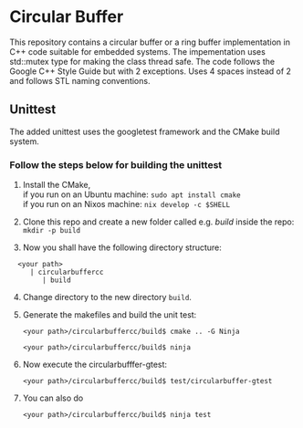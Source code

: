# Circular Buffer
This repository contains a circular buffer or a ring buffer implementation in C++ code suitable for embedded systems. The impementation uses std::mutex type for making the class thread safe. The code follows the Google C++ Style Guide but with 2 exceptions. Uses 4 spaces instead of 2 and follows STL naming conventions.

## Unittest

The added unittest uses the googletest framework and the CMake build system.

### Follow the steps below for building the unittest

1. Install the CMake,  
   if you run on an Ubuntu machine: ```sudo apt install cmake```  
   if you run on an Nixos machine: ```nix develop -c $SHELL```

2. Clone this repo and create a new folder called e.g. *build* inside the repo: ```mkdir -p build```

3. Now you shall have the following directory structure:
 ```
   <your path>
      | circularbuffercc
         | build
 ```
4. Change directory to the new directory ```build```.

5. Generate the makefiles and build the unit test:

   ```<your path>/circularbuffercc/build$ cmake .. -G Ninja```

   ```<your path>/circularbuffercc/build$ ninja```

6. Now execute the circularbufffer-gtest:

   ```<your path>/circularbuffercc/build$ test/circularbuffer-gtest```

7. You can also do

   ```<your path>/circularbuffercc/build$ ninja test```
